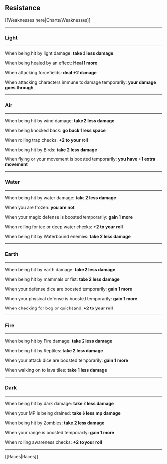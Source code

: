 ## Resistance  

[[Weaknesses here|Charts/Weaknesses]]  

---

### Light  

---

When being hit by light damage: __take 2 less damage__

When being healed by an effect: __Heal 1 more__

When attacking forcefields: __deal +2 damage__

When attacking characters immune to damage temporarily: __your damage goes through__

---

### Air  

---

When being hit by wind damage: __take 2 less damage__

When being knocked back: __go back 1 less space__

When rolling trap checks: __+2 to your roll__

When being hit by Birds: __take 2 less damage__

When flying or your movement is boosted temporarily: __you have +1 extra movement__

---

### Water  

---

When being hit by water damage: __take 2 less damage__

When you are frozen: __you are not__

When your magic defense is boosted temporarily: __gain 1 more__

When rolling for ice or deep water checks: __+2 to your roll__

When being hit by Waterbound enemies: __take 2 less damage__

---

### Earth  

---

When being hit by earth damage: __take 2 less damage__

When being hit by mammals or fist: __take 2 less damage__

When your defense dice are boosted temporarily: __gain 1 more__

When your physical defense is boosted temporarily: __gain 1 more__

When checking for bog or quicksand: __+2 to your roll__

---

### Fire  

---

When being hit by Fire damage: __take 2 less damage__
 
When being hit by Reptiles: __take 2 less damage__

When your attack dice are boosted temporarily: __gain 1 more__

When walking on to lava tiles: __take 1 less damage__

---

### Dark  

---

When being hit by dark damage: __take 2 less damage__

When your MP is being drained: __take 6 less mp damage__

When being hit by Zombies: __take 2 less damage__

When your range is boosted temporarily: __gain 1 more__

When rolling awareness checks: __+2 to your roll__

---

[[Races|Races]]